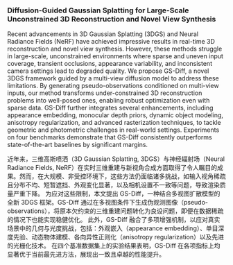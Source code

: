 ### Diffusion-Guided Gaussian Splatting for Large-Scale Unconstrained 3D Reconstruction and Novel View Synthesis

Recent advancements in 3D Gaussian Splatting (3DGS) and Neural Radiance Fields (NeRF) have achieved impressive results in real-time 3D reconstruction and novel view synthesis. However, these methods struggle in large-scale, unconstrained environments where sparse and uneven input coverage, transient occlusions, appearance variability, and inconsistent camera settings lead to degraded quality. We propose GS-Diff, a novel 3DGS framework guided by a multi-view diffusion model to address these limitations. By generating pseudo-observations conditioned on multi-view inputs, our method transforms under-constrained 3D reconstruction problems into well-posed ones, enabling robust optimization even with sparse data. GS-Diff further integrates several enhancements, including appearance embedding, monocular depth priors, dynamic object modeling, anisotropy regularization, and advanced rasterization techniques, to tackle geometric and photometric challenges in real-world settings. Experiments on four benchmarks demonstrate that GS-Diff consistently outperforms state-of-the-art baselines by significant margins.

近年来，三维高斯喷洒（3D Gaussian Splatting, 3DGS）与神经辐射场（Neural Radiance Fields, NeRF）在实时三维重建与新视角合成方面取得了令人瞩目的成果。然而，在大规模、非受控环境下，这些方法仍面临诸多挑战，如输入视角稀疏且分布不均、短暂遮挡、外观变化显著，以及相机设置不一致等问题，导致渲染质量严重下降。
为应对这些限制，本文提出 GS-Diff，一种结合多视图扩散模型的全新 3DGS 框架。GS-Diff 通过在多视图条件下生成伪观测图像（pseudo-observations），将原本欠约束的三维重建问题转化为良设问题，即便在数据稀疏的情况下也能实现稳健优化。
此外，GS-Diff 融合了多项增强机制，以应对真实场景中的几何与光度挑战，包括：外观嵌入（appearance embedding）、单目深度先验、动态物体建模、各向异性正则化（anisotropy regularization）以及先进的光栅化技术。
在四个基准数据集上的实验结果表明，GS-Diff 在各项指标上均显著优于当前最先进方法，展现出一致且卓越的性能提升。
